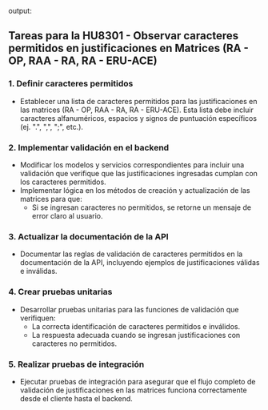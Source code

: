 output: 
## Tareas para la HU8301 - Observar caracteres permitidos en justificaciones en Matrices (RA - OP, RAA - RA, RA - ERU-ACE)

### 1. Definir caracteres permitidos
- Establecer una lista de caracteres permitidos para las justificaciones en las matrices (RA - OP, RAA - RA, RA - ERU-ACE). Esta lista debe incluir caracteres alfanuméricos, espacios y signos de puntuación específicos (ej. ".", ",", ";", etc.).

### 2. Implementar validación en el backend
- Modificar los modelos y servicios correspondientes para incluir una validación que verifique que las justificaciones ingresadas cumplan con los caracteres permitidos.
- Implementar lógica en los métodos de creación y actualización de las matrices para que:
  - Si se ingresan caracteres no permitidos, se retorne un mensaje de error claro al usuario.

### 3. Actualizar la documentación de la API
- Documentar las reglas de validación de caracteres permitidos en la documentación de la API, incluyendo ejemplos de justificaciones válidas e inválidas.

### 4. Crear pruebas unitarias
- Desarrollar pruebas unitarias para las funciones de validación que verifiquen:
  - La correcta identificación de caracteres permitidos e inválidos.
  - La respuesta adecuada cuando se ingresan justificaciones con caracteres no permitidos.

### 5. Realizar pruebas de integración
- Ejecutar pruebas de integración para asegurar que el flujo completo de validación de justificaciones en las matrices funciona correctamente desde el cliente hasta el backend.
